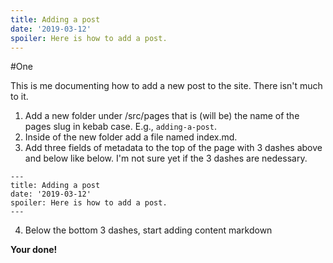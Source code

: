 ```yaml
---
title: Adding a post
date: '2019-03-12'
spoiler: Here is how to add a post.
---
```


#One

This is me documenting how to add a new post to the site. There isn't much to it.

1. Add a new folder under /src/pages that is (will be) the name of the pages slug in kebab case. E.g., `adding-a-post`.
1. Inside of the new folder add a file named index.md.
1. Add three fields of metadata to the top of the page with 3 dashes above and below like below. I'm not sure yet if the 3 dashes are nedessary.

```
---
title: Adding a post
date: '2019-03-12'
spoiler: Here is how to add a post.
---
```

4. Below the bottom 3 dashes, start adding content markdown

**Your done!**